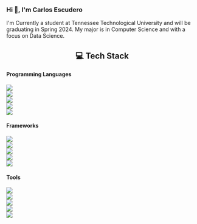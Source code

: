 ### Hi 👋, I'm Carlos Escudero 
I'm Currently a student at Tennessee Technological University and will be graduating in Spring 2024. My major is in Computer Science and with a focus on Data Science.

<h2 align="center">💻 Tech Stack</h2>

#### Programming Languages
<p align="center">
    <img src="https://img.shields.io/badge/C-00599C?style=for-the-badge&logo=c&logoColor=white" style="display: block; margin: auto;"/>
    <img src="https://img.shields.io/badge/C%2B%2B-00599C?style=for-the-badge&logo=c%2B%2B&logoColor=white" style="display: block; margin: auto;"/>
    <img src="https://img.shields.io/badge/Python-FFD43B?style=for-the-badge&logo=python&logoColor=blue" style="display: block; margin: auto;"/>
    <img src="https://img.shields.io/badge/MySQL-005C84?style=for-the-badge&logo=mysql&logoColor=white" style="display: block; margin: auto;"/>
    <img src="https://img.shields.io/badge/Microsoft%20SQL%20Server-CC2927?style=for-the-badge&logo=microsoft%20sql%20server&logoColor=white" style="display: block; margin: auto;"/>
</p>

#### Frameworks
<p align="center">
    <img src="https://img.shields.io/badge/Boost-00599C?style=for-the-badge&logo=Boost&logoColor=white" style="display: block; margin: auto;"/>
    <img src="https://img.shields.io/badge/GoogleTest-F81037C?style=for-the-badge&logo=google&logoColor=white" style="display: block; margin: auto;"/>
    <img src="https://img.shields.io/badge/TensorFlow-FF6F00?style=for-the-badge&logo=tensorflow&logoColor=white" style="display: block; margin: auto;"/>
    <img src="https://img.shields.io/badge/Keras-FF0000?style=for-the-badge&logo=keras&logoColor=white" style="display: block; margin: auto;"/>
    <img src="https://img.shields.io/badge/PyTorch-EE4C2C?style=for-the-badge&logo=pytorch&logoColor=white" style="display: block; margin: auto;"/>
</p>

#### Tools
<p align="center">
    <img src="https://img.shields.io/badge/GIT-E44C30?style=for-the-badge&logo=git&logoColor=white" style="display: block; margin: auto;"/>
    <img src="https://img.shields.io/badge/CMake-064F8C?style=for-the-badge&logo=cmake&logoColor=white" style="display: block; margin: auto;"/>
    <img src="https://img.shields.io/badge/Docker-2CA5E0?style=for-the-badge&logo=docker&logoColor=white" style="display: block; margin: auto;"/>
    <img src="https://img.shields.io/badge/Jupyter-F37626.svg?&style=for-the-badge&logo=Jupyter&logoColor=white" style="display: block; margin: auto;"/>
    <img src="https://img.shields.io/badge/Linux-FCC624?style=for-the-badge&logo=linux&logoColor=black" style="display: block; margin: auto;"/>
</p>

<!--
**cescudero27/cescudero27** is a ✨ _special_ ✨ repository because its `README.md` (this file) appears on your GitHub profile.

Here are some ideas to get you started:

- 🔭 I’m currently working on ...
- 🌱 I’m currently learning ...
- 👯 I’m looking to collaborate on ...
- 🤔 I’m looking for help with ...
- 💬 Ask me about ...
- 📫 How to reach me: ...
- 😄 Pronouns: ...
- ⚡ Fun fact: ...
-->
